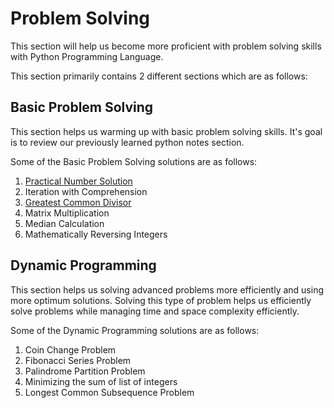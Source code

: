 # Problem Solving

This section will help us become more proficient with problem solving skills
with Python Programming Language.

This section primarily contains 2 different sections which are as follows:

## Basic Problem Solving

This section helps us warming up with basic problem solving skills. It's goal is
to review our previously learned python notes section.

Some of the Basic Problem Solving solutions are as follows:

1. [Practical Number Solution](basic/practical_number.py)
2. Iteration with Comprehension
3. [Greatest Common Divisor](basic/gcd.py)
4. Matrix Multiplication
5. Median Calculation
6. Mathematically Reversing Integers


## Dynamic Programming

This section helps us solving advanced problems more efficiently and using more
optimum solutions. Solving this type of problem helps us efficiently solve
problems while managing time and space complexity efficiently.

Some of the Dynamic Programming solutions are as follows:

1. Coin Change Problem
2. Fibonacci Series Problem
3. Palindrome Partition Problem
4. Minimizing the sum of list of integers
5. Longest Common Subsequence Problem
